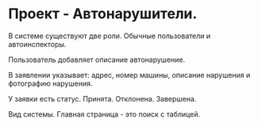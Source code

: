 <h1>Проект - Автонарушители.</h1>

В системе существуют две роли. Обычные пользователи и автоинспекторы. <br>

Пользователь добавляет описание автонарушение. <br>

В заявлении указывает: адрес, номер машины, описание нарушения и фотографию нарушения. <br>

У заявки есть статус. Принята. Отклонена. Завершена. <br>

Вид системы. Главная страница - это поиск с таблицей. <br>